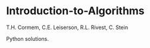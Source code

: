 Introduction-to-Algorithms
==========================

T.H. Cormem, C.E. Leiserson, R.L. Rivest, C. Stein

Python solutions.
